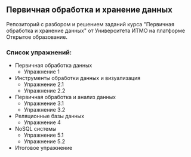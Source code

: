 ## Первичная обработка и хранение данных
Репозиторий с разбором и решением заданий курса "Первичная обработка и хранение данных" от Университета ИТМО на платформе Открытое образование.

### Список упражнений:
- Первичная обработка данных
     - Упражнение 1
- Инструменты обработки данных и визуализация
     - Упражнение 2.1
     - Упражнение 2.2
- Первичная обработка и анализ данных
     - Упражнение 3.1
     - Упражнение 3.2
- Реляционные базы данных
     - Упражнение 4
- NoSQL системы
     - Упражнение 5.1
     - Упражнение 5.2
- Итоговое упражнение
